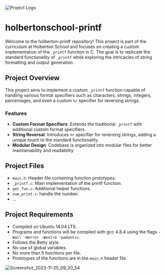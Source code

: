 ![Project Logo](https://camo.githubusercontent.com/64c35dd60391e2c90277729276aa86cc921b0ad2/68747470733a2f2f692e6962622e636f2f546b32425a79542f776f72646d61726b2d63686572727937322e706e67)

# holbertonschool-printf

Welcome to the holberton-printf repository! This project is part of the curriculum at Holberton School and focuses on creating a custom implementation of the `_printf` function in C. The goal is to replicate the standard functionality of `_printf` while exploring the intricacies of string formatting and output generation.

## Project Overview

This project aims to implement a custom `_printf` function capable of handling various format specifiers such as characters, strings, integers, percentages, and even a custom `%r` specifier for reversing strings.

### Features

- **Custom Format Specifiers**: Extends the traditional `_printf` with additional custom format specifiers.
- **String Reversal**: Introduces `%r` specifier for reversing strings, adding a unique touch to the standard functionality.
- **Modular Design**: Codebase is organized into modular files for better maintainability and readability.

## Project Files

- `main.h`: Header file containing function prototypes.
- `_printf.c`: Main implementation of the printf function.
- `get_fun.c`: Additional helper functions.
- `num_print.c`: handle the number.
- ...

## Project Requirements

- Compiled on Ubuntu 14.04 LTS.
- Programs and functions will be compiled with gcc 4.8.4 using the flags `-Wall -Werror -Wextra -pedantic`.
- Follows the Betty style.
- No use of global variables.
- No more than 5 functions per file.
- Prototypes of the functions are in the `main.h` header file.

![Screenshot_2023-11-25_09_20_54](https://github.com/sachihiroo/holbertonschool-printf/assets/89344530/019ea278-70ca-4e55-949a-20652c95bccf)
